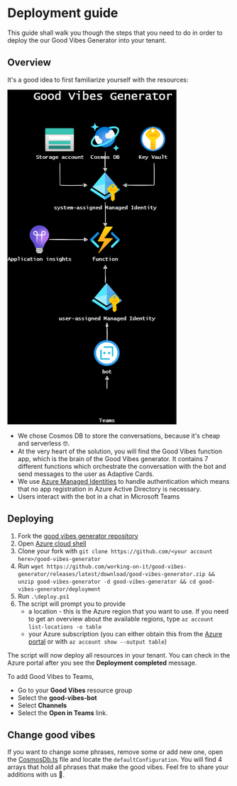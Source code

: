 # Deployment guide

This guide shall walk you though the steps that you need to do in order to deploy the our Good Vibes Generator into your tenant.

## Overview

It's a good idea to first familiarize yourself with the resources:

![Good Vibes Generator overview](media/overview.drawio.png)

* We chose Cosmos DB to store the conversations, because it's cheap and serverless 🤓.
* At the very heart of the solution, you will find the Good Vibes function app, which is the brain of the Good Vibes generator. It contains 7 different functions which orchestrate the conversation with the bot and send messages to the user as Adaptive Cards.
* We use [Azure Managed Identities](https://docs.microsoft.com/azure/active-directory/managed-identities-azure-resources/overview) to handle authentication which means that no app registration in Azure Active Directory is necessary.
* Users interact with the bot in a chat in Microsoft Teams

## Deploying

1. Fork the [good vibes generator repository](https://github.com/working-on-it/good-vibes-generator)
2. Open [Azure cloud shell](https://shell.azure.com)
3. Clone your fork with `git clone https://github.com/<your account here>/good-vibes-generator`
4. Run `wget https://github.com/working-on-it/good-vibes-generator/releases/latest/download/good-vibes-generator.zip && unzip good-vibes-generator -d good-vibes-generator && cd good-vibes-generator/deployment`
5. Run `.\deploy.ps1`
6. The script will prompt you to provide
   * a location - this is the Azure region that you want to use. If you need to get an overview about the available regions, type `az account list-locations -o table`
   * your Azure subscription (you can either obtain this from the [Azure portal](https://portal.azure.com/#blade/Microsoft_Azure_Billing/SubscriptionsBlade) or with `az account show --output table`)

The script will now deploy all resources in your tenant. You can check in the Azure portal after you see the **Deployment completed** message.

To add Good Vibes to Teams,

* Go to your **Good Vibes** resource group
* Select the **good-vibes-bot**
* Select **Channels**
* Select the **Open in Teams** link.

## Change good vibes

If you want to change some phrases, remove some or add new one, open the [CosmosDb.ts](modules/CosmosDb.ts) file and locate the `defaultConfiguration`. You will find 4 arrays that hold all phrases that make the good vibes. Feel fre to share your additions with us 💖.

